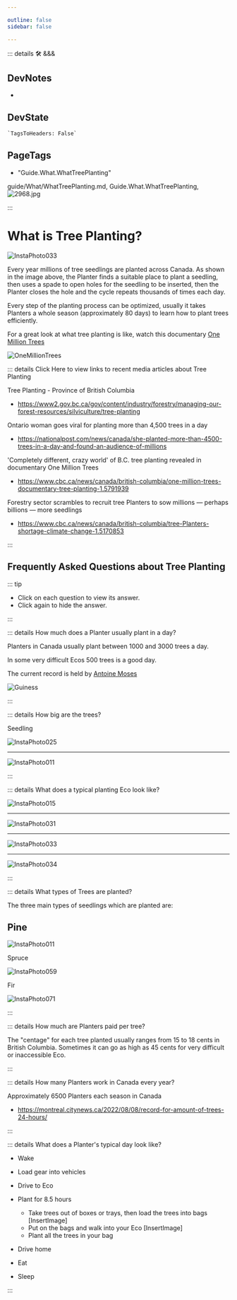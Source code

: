 ```yaml
---

outline: false 
sidebar: false

---
```


::: details 🛠 <dev>&&&</dev>

## DevNotes

-

## DevState

```py
`TagsToHeaders: False`
```

<h2>PageTags</h2>

- "Guide.What.WhatTreePlanting"

guide/What/WhatTreePlanting.md, <dev>Guide.What.WhatTreePlanting</dev>, ![2968.jpg](/PaperPhoto/2968.jpg)

:::

# What is Tree Planting?

![InstaPhoto033](/InstaPhoto033.jpg)

Every year millions of tree seedlings are planted across Canada. As shown in the image above, the Planter finds a suitable place to plant a seedling, then uses a spade to open holes for the seedling to be inserted, then the Planter closes the hole and the cycle repeats thousands of times each day.  

Every step of the planting process can be optimized, usually it takes Planters a whole season (approximately 80 days) to learn how to plant trees efficiently.  

For a great look at what tree planting is like, watch this documentary [One Million Trees](https://www.youtube.com/watch?v=ep6sWECi3BE)

![OneMillionTrees](/OneMillionTrees.png)

::: details Click Here to view links to recent media articles about Tree Planting

Tree Planting - Province of British Columbia

- <https://www2.gov.bc.ca/gov/content/industry/forestry/managing-our-forest-resources/silviculture/tree-planting>

Ontario woman goes viral for planting more than 4,500 trees in a day

- <https://nationalpost.com/news/canada/she-planted-more-than-4500-trees-in-a-day-and-found-an-audience-of-millions>

'Completely different, crazy world' of B.C. tree planting revealed in documentary One Million Trees

- <https://www.cbc.ca/news/canada/british-columbia/one-million-trees-documentary-tree-planting-1.5791939>

Forestry sector scrambles to recruit tree Planters to sow millions — perhaps billions — more seedlings

- <https://www.cbc.ca/news/canada/british-columbia/tree-Planters-shortage-climate-change-1.5170853>

:::

<!--  -->

## Frequently Asked Questions about Tree Planting

::: tip

- Click on each question to view its answer.
- Click again to hide the answer.

:::
<!--  -->
::: details How much does a Planter usually plant in a day?

Planters in Canada usually plant between 1000 and 3000 trees a day.

In some very difficult Ecos 500 trees is a good day.

The current record is held by [Antoine Moses](https://www.instagram.com/antomosplant/)

![Guiness](/Guiness.png)

:::
<!--  -->
::: details How big are the trees?

Seedling

![InstaPhoto025](/InstaPhoto025.jpeg)

---

![InstaPhoto011](/InstaPhoto011.jpg)

:::
<!--  -->
::: details What does a typical planting Eco look like?

![InstaPhoto015](/InstaPhoto015.jpg)

---

![InstaPhoto031](/InstaPhoto031.jpg)

---

![InstaPhoto033](/InstaPhoto033.jpg)

---

![InstaPhoto034](/InstaPhoto034.jpg)

:::
<!--  -->
::: details What types of Trees are planted?

The three main types of seedlings which are planted are:

## Pine

![InstaPhoto011](/InstaPhoto011.jpg)

Spruce

![InstaPhoto059](/InstaPhoto059.jpg)

Fir

![InstaPhoto071](/InstaPhoto071.jpg)

:::
<!--  -->
::: details How much are Planters paid per tree?

The "centage" for each tree planted usually ranges from 15 to 18 cents in British Columbia. Sometimes it can go as high as 45 cents for very difficult or inaccessible Eco.

:::

<!--  -->
::: details How many Planters work in Canada every year?

Approximately 6500 Planters each season in Canada

- <https://montreal.citynews.ca/2022/08/08/record-for-amount-of-trees-24-hours/>

:::
<!--  -->
::: details What does a Planter's typical day look like?

- Wake
- Load gear into vehicles
- Drive to Eco
- Plant for 8.5 hours
    - Take trees out of boxes or trays, then load the trees into bags
    [InsertImage]
    - Put on the bags and walk into your Eco
    [InsertImage]
    - Plant all the trees in your bag

- Drive home
- Eat
- Sleep

:::
